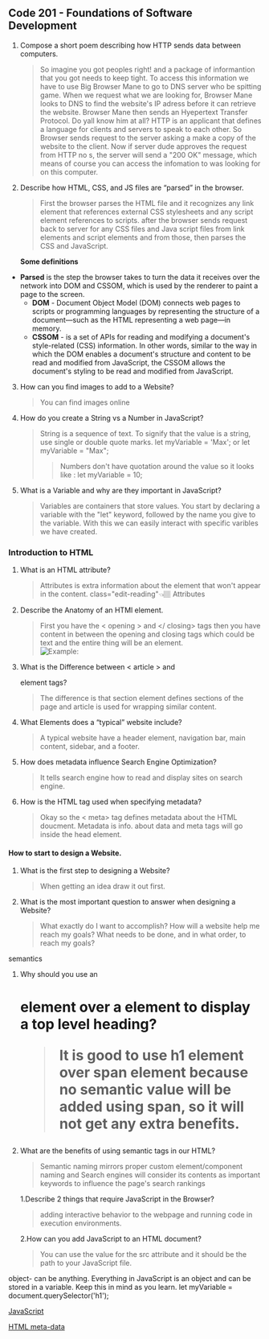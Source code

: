 ## Code 201 - Foundations of Software Development

1. Compose a short poem describing how HTTP sends data between computers.

   > So imagine you got peoples right! and a package of informantion that you got needs to keep tight. To access this information we have to use Big Browser Mane to go to DNS server who be spitting game. When we request what we are looking for, Browser Mane looks to DNS to find the website's IP adress before it can retrieve the website. Browser Mane then sends an Hyepertext Transfer Protocol. Do yall know him at all? HTTP is an applicant that defines a language for clients and servers to speak to each other. So Browser sends request to the server asking a make a copy of the website to the client. Now if server dude approves the request from HTTP no s, the server will send a "200 OK" message, which means of course you can access the infomation to was looking for on this computer.

2. Describe how HTML, CSS, and JS files are “parsed” in the browser.

   > First the browser parses the HTML file and it recognizes any link element that references external CSS stylesheets and any script element references to scripts. after the browser sends request back to server for any CSS files and Java script files from link elements and script elements and from those, then parses the CSS and JavaScript.

   **Some definitions** </br>

- **Parsed** is the step the browser takes to turn the data it receives over the network into DOM and CSSOM, which is used by the renderer to paint a page to the screen. </br>
  - **DOM** - Document Object Model (DOM) connects web pages to scripts or programming languages by representing the structure of a document—such as the HTML representing a web page—in memory. </br>
  - **CSSOM** - is a set of APIs for reading and modifying a document's style-related (CSS) information. In other words, similar to the way in which the DOM enables a document's structure and content to be read and modified from JavaScript, the CSSOM allows the document's styling to be read and modified from JavaScript.

3. How can you find images to add to a Website?

   > You can find images online

4. How do you create a String vs a Number in JavaScript?

   > String is a sequence of text. To signify that the value is a string, use single or double quote marks. let myVariable = 'Max'; or let myVariable = "Max";
   >
   > > Numbers don't have quotation around the value so it looks like : let myVariable = 10;

5. What is a Variable and why are they important in JavaScript?
   > Variables are containers that store values. You start by declaring a variable with the "let" keyword, followed by the name you give to the variable. With this we can easily interact with specific varibles we have created.

### Introduction to HTML

1. What is an HTML attribute?

   > Attributes is extra information about the element that won't appear in the content. class="edit-reading"👈🏽 Attributes

2. Describe the Anatomy of an HTMl element.

   > First you have the < opening > and </ closing> tags then you have content in between the opening and closing tags which could be text and the entire thing will be an element.  
   > ![Example:](https://developer.mozilla.org/en-US/docs/Learn/HTML/Introduction_to_HTML/Getting_started/grumpy-cat-small.png) </br>

3. What is the Difference between < article > and <section > element tags?

   > The difference is that section element defines sections of the page and article is used for wrapping similar content.

4. What Elements does a “typical” website include?

   > A typical website have a header element, navigation bar, main content, sidebar, and a footer.

5. How does metadata influence Search Engine Optimization?

   > It tells search engine how to read and display sites on search engine.

6. How is the <meta> HTML tag used when specifying metadata?
   > Okay so the < meta> tag defines metadata about the HTML doucment. Metadata is info. about data and meta tags will go inside the head element.

#### How to start to design a Website.

1. What is the first step to designing a Website?

   > When getting an idea draw it out first.

2. What is the most important question to answer when designing a Website?
   > What exactly do I want to accomplish? How will a website help me reach my goals? What needs to be done, and in what order, to reach my goals?

semantics

1. Why should you use an <h1> element over a <span> element to display a top level heading?

   > It is good to use h1 element over span element because no semantic value will be added using span, so it will not get any extra benefits.

2. What are the benefits of using semantic tags in our HTML?

   > Semantic naming mirrors proper custom element/component naming and Search engines will consider its contents as important keywords to influence the page's search rankings

   1.Describe 2 things that require JavaScript in the Browser?

   > adding interactive behavior to the webpage and running code in execution environments.

   2.How can you add JavaScript to an HTML document?

   > You can use the value for the src attribute and it should be the path to your JavaScript file.

object- can be anything. Everything in JavaScript is an object and can be stored in a variable. Keep this in mind as you learn. let myVariable = document.querySelector('h1');

<!-- Add the following function to set the personalized greeting. This won't do anything yet, but this will change soon.

function setUserName() {
  const myName = prompt("Please enter your name.");
  localStorage.setItem("name", myName);
  myHeading.textContent = `Mozilla is cool, ${myName}`;
}

The setUserName() function contains a prompt() function, which displays a dialog box, similar to alert(). This prompt() function does more than alert(), asking the user to enter data, and storing it in a variable after the user clicks OK. In this case, we are asking the user to enter a name. Next, the code calls on an API localStorage, which allows us to store data in the browser and retrieve it later. We use localStorage's setItem() function to create and store a data item called 'name', setting its value to the myName variable which contains the user's entry for the name. Finally, we set the textContent of the heading to a string, plus the user's newly stored name.
Add the following condition block. We could call this initialization code, as it structures the app when it first loads.
if (!localStorage.getItem("name")) {
  setUserName();
} else {
  const storedName = localStorage.getItem("name");
  myHeading.textContent = `Mozilla is cool, ${storedName}`;
}
Copy to Clipboard
This first line of this block uses the negation operator (logical NOT, represented by the !) to check whether the name data exists. If not, the setUserName() function runs to create it. If it exists (that is, the user set a user name during a previous visit), we retrieve the stored name using getItem() and set the textContent of the heading to a string, plus the user's name, as we did inside setUserName().
Put this onclick event handler (below) on the button. When clicked, setUserName() runs. This allows the user to enter a different name by pressing the button.
myButton.onclick = () => {
  setUserName();
}; -->

[JavaScript](https://developer.mozilla.org/en-US/docs/Learn/Getting_started_with_the_web/JavaScript_basics)

<!-- <meta
  property="og:image"
  content="https://developer.mozilla.org/static/img/opengraph-logo.png" />
<meta
  property="og:description"
  content="The Mozilla Developer Network (MDN) provides
information about Open Web technologies including HTML, CSS, and APIs for both Web sites
and HTML Apps." />
<meta property="og:title" content="Mozilla Developer Network" /> -->

[HTML meta-data](https://developer.mozilla.org/en-US/docs/Learn/HTML/Introduction_to_HTML/The_head_metadata_in_HTML)
